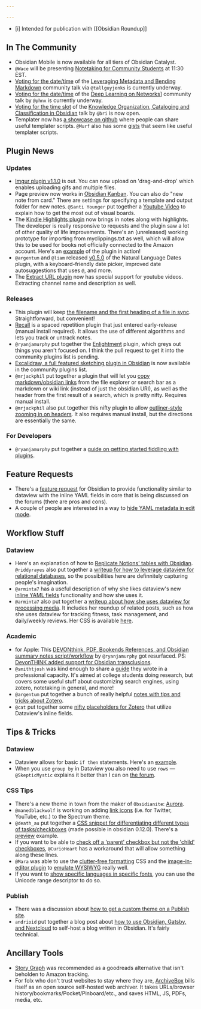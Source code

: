 ```yaml
---

---
```


- [i] Intended for publication with [[Obsidian Roundup]]

## In The Community
* Obsidian Mobile is now available for all tiers of Obsidian Catalyst. 
* `@Wace` will be presenting [Notetaking for Community Students](https://forum.obsidian.md/t/notetaking-for-university-students-community-talk-by-wace/17007) at 11:30 EST. 
* [Voting for the date/time](https://forum.obsidian.md/t/leveraging-metadata-and-bending-markdown-community-talk-by-tallguyjenks/17070) of the [Leveraging Metadata and Bending Markdown](https://forum.obsidian.md/t/leveraging-metadata-and-bending-markdown-community-talk-by-tallguyjenks/17070) community talk via `@tallguyjenks` is currently underway. 
* [Voting for the date/time](https://www.when2meet.com/?11752321-UHqgS) of the [Deep Learning on Networks](https://forum.obsidian.md/t/deep-learning-on-networks-community-talk-by-phnx/17235)]  community talk by `@phnx` is currently underway. 
*  [Voting for the time slot](https://www.when2meet.com/?11790436-pKi9l) of the [Knowledge Organization, Cataloging and Classification in Obsidian](https://forum.obsidian.md/t/knowledge-organization-cataloging-and-classification-in-obsidian-community-talk-by-brimwats/17442) talk by `@bri` is now open. 
* Templater now has [a showcase on github](https://github.com/SilentVoid13/Templater/discussions/categories/templates-showcase) where people can share useful templater scripts. `@Murf` also has some [gists](https://gist.github.com/GitMurf) that seem like useful templater scripts. 

## Plugin News
### Updates
* [Imgur plugin v1.1.0](https://github.com/gavvvr/obsidian-imgur-plugin/releases/tag/1.1.0 "https://github.com/gavvvr/obsidian-imgur-plugin/releases/tag/1.1.0") is out. You can now upload on 'drag-and-drop' which enables uploading gifs and multiple files. 
* Page preview now works in [Obsidian Kanban](https://github.com/mgmeyers/obsidian-kanban). You can also do "new note from card." There are settings for specifying a template and output folder for new notes. `@Santi Younger` put together a [Youtube Video](https://www.youtube.com/watch?v=vRZXT4ynKxE&lc=UgxqaLTyYyb27cjTwkZ4AaABAg) to explain how to get the most out of visual boards. 
* The [Kindle Highlights plugin](https://github.com/hadynz/obsidian-kindle-plugin) now brings in notes along with highlights. The developer is really responsive to requests and the plugin saw a lot of other quality of life improvements. There's an (unreleased) working prototype for importing from myclippings.txt as well, which will allow this to be used for books not officially connected to the Amazon account. Here's an [example](https://discord.com/channels/686053708261228577/744933215063638183/836759090762874900) of the plugin in action! 
* `@argentum` and `@liam` released [v0.5.0](https://discord.com/channels/686053708261228577/707816848615407697/836333522921717793) of the Natural Language Dates plugin, with a keyboard-friendly date picker, improved date autosuggestions that uses `@`, and more. 
* The [Extract URL plugin](https://forum.obsidian.md/t/extract-url-plugin-0-8-extended-youtube-support/17131) now has special support for youtube videos. Extracting channel name and description as well. 

### Releases
* This plugin will keep [the filename and the first heading of a file in sync](https://github.com/dvcrn/obsidian-filename-heading-sync). Straightforward, but convenient! 
* [Recall]( https://github.com/martin-jw/obsidian-srs) is a spaced repetition plugin that just entered early-release (manual install required). It allows the use of different algorithms and lets you track or untrack notes. 
* `@ryanjamurphy` put together the [Enlightment](https://github.com/ryanjamurphy/enlightenment-obsidian) plugin, which greys out things you aren't focused on. I think the pull request to get it into the community plugins list is pending. 
* [Excalidraw, a full featured sketching plugin in Obsidian](https://forum.obsidian.md/t/excalidraw-full-featured-sketching-plugin-in-obsidian/17367) is now available in the community plugins list. 
* `@mrjackphil` put together a plugin that will let you [copy markdown/obsidian links](https://github.com/mrjackphil/obsidian-copy-search-link) from the file explorer or search bar as a markdown or wiki link (instead of just the obsidian URI), as well as the header from the first result of a search, which is pretty nifty. Requires manual install. 
* `@mrjackphil` also put together this nifty plugin to allow [outliner-style zooming in on headers](https://github.com/mrjackphil/obsidian-zoom-in-headers). It also requires manual install, but the directions are essentially the same. 

### For Developers
* `@ryanjamurphy` put together a [guide on getting started fiddling with plugins](https://forum.obsidian.md/t/plugins-mini-faq/7737/26?u=ryanjamurphy). 
## Feature Requests
* There's a  [feature request](https://forum.obsidian.md/t/inline-intext-yaml-fields/17092) for Obsidian to provide functionality similar to dataview with the inline YAML fields in core that is being discussed on the forums (there are pros and cons). 
* A couple of people are interested in a way to [hide YAML metadata in edit mode](https://forum.obsidian.md/t/hiding-yaml-in-edit-mode/17394). 
## Workflow Stuff
### Dataview 
* Here's an explanation of how to [Replicate Notions' tables with Obsidian](https://input.sh/replicating-notions-tables-with-obsidian-plugins/). `@riddyrayes` also put together a [writeup for how to leverage dataview for relational databases](https://forum.obsidian.md/t/toying-with-relational-databases-using-dataview/17433?u=riddyrayes), so the possibilities here are definnitely capturing people's imagination. 
* `@arminta7` has a useful description of why she likes dataview's new [inline YAML fields](http://discordapp.com/channels/686053708261228577/707816848615407697/835396767066488842) functionality and how she uses it. 
* `@arminta7` also put together a [writeup about how she uses dataview for processing media](https://forum.obsidian.md/t/dataview-for-reviewing-and-processing-media/17136). It includes her roundup of related posts, such as how she uses dataview for tracking fitness, task management, and daily/weekly reviews. Her CSS is available [here](https://forum.obsidian.md/t/my-theme-and-custom-css-clean-and-notion-like/17140). 
### Academic
* for Apple: This [DEVONthink, PDF, Bookends References, and Obsidian summary notes script/workflow](https://axle.design/connect-devonthink-pdfs-bookends-references-and-obsidian-summary-notes-with-this-script) by `@ryanjamurphy` got resurfaced. PS: [DevonTHINK added support for Obsidian transclusions](http://discordapp.com/channels/686053708261228577/694233507500916796/837610035902283787). 
* `@smithtjosh` was kind enough to share a [guide](https://docs.google.com/document/d/1Ti90jJG2b9cnKbOoGZyT6ve5P_iyhva6lLRrlL9sCek/edit#heading=h.jcidduny8pla) they wrote in a professional capacity. It's aimed at college students doing research, but covers some useful stuff about customizing search engines, using zotero, notetaking in general, and more! 
* `@argentum` put together a bunch of really helpful [notes with tips and tricks about Zotero](https://publish.obsidian.md/argenos/). 
* `@cat` put together some [nifty placeholders for Zotero](https://discord.com/channels/686053708261228577/722584061087842365/836340716485476373) that utilize Dataview's inline fields.
## Tips & Tricks
### Dataview
* Dataview allows for basic `if then` statements. Here's an [example](https://discord.com/channels/686053708261228577/694233507500916796/835867022780530758).
* When you use `group by` in Dataview you also need to use `rows` — `@SkepticMystic` explains it better than I can on [the forum](https://forum.obsidian.md/t/dataview-plugin-snippet-showcase/13673/93). 
### CSS Tips
* There's a new theme in town from the maker of `Obsidianite`: [Aurora](https://github.com/auroral-ui/aurora-obsidian-md). 
* `@manedblackwolf` is working on adding [link icons](https://discord.com/channels/686053708261228577/702656734631821413/835824144414539787) (i.e. for Twitter, YouTube, etc.) to the Spectrum theme. 
* `@death_au` put together a [CSS snippet for differentiating different types of tasks/checkboxes](https://github.com/deathau/obsidian-snippets/blob/main/checkbox.css) (made possible in obsidian 0.12.0). There's a [preview](https://discord.com/channels/686053708261228577/702656734631821413/836099935874056193) example. 
* If you want to be able to [check off a 'parent' checkbox but not the 'child' checkboxes](https://www.reddit.com/r/ObsidianMD/comments/mqndbf/is_there_a_way_to_have_a_note_after_a_checked/gup4eiq/), `@CurioHeart` has a workaround that will allow something along these lines. 
* `@Mara` was able to use the [clutter-free formatting](https://github.com/deathau/obsidian-snippets/blob/main/clutter-free-formatting.css) CSS and the [image-in-editor plugin](https://github.com/ozntel/oz-image-in-editor-obsidian) to [emulate WYSIWYG](https://discord.com/channels/686053708261228577/702656734631821413/836505456024354826) really well.  
* If you want to [show specific languages in specific fonts](http://discordapp.com/channels/686053708261228577/702656734631821413/837628984580767764), you can use the Unicode range descriptor to do so. 
### Publish
* There was a discussion about [how to get a custom theme on a Publish site](https://discord.com/channels/686053708261228577/768134314864017429/835576825253986385).
* `andrioid` put together a blog post about [how to use Obsidian, Gatsby, and Nextcloud](https://andri.dk/blog/2021/blogging-with-obsidian-gatsby-and-nextcloud) to self-host a blog written in Obsidian. It's fairly technical. 

## Ancillary Tools
* [Story Graph](https://app.thestorygraph.com/) was recommended as a goodreads alternative that isn't beholden to Amazon tracking. 
* For folx who don't trust websites to stay where they are, [ArchiveBox](https://archivebox.io/) bills itself as an open source self-hosted web archiver. It takes URLs/browser history/bookmarks/Pocket/Pinboard/etc., and saves HTML, JS, PDFs, media, etc. 